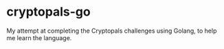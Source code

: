 # cryptopals-go
My attempt at completing the Cryptopals challenges using Golang, to help me learn the language.
